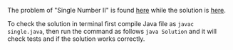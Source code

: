 The problem of "Single Number II" is found [here](https://leetcode.com/problems/single-number-ii/description/) while the solution is [here](https://github.com/aurimas13/Solutions-To-Problems/blob/main/LeetCode/Java%20Solutions/Single%20Number%20II/single.java).

To check the solution in terminal first compile Java file as `javac single.java`, then run the command as follows `java Solution` and it will check tests and if the solution works correctly.
